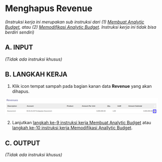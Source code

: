 # Menghapus Revenue

*(Instruksi kerja ini merupakan sub instruksi dari (1) [Membuat Analytic Budget](./membuat.md), atau (2) [Memodifikasi Analytic Budget](./memodifikasi.md). Instruksi kerja ini tidak bisa berdiri sendiri)*

## A. INPUT

*(Tidak ada instruksi khusus)*

## B. LANGKAH KERJA

1. Klik icon tempat sampah pada bagian kanan data **Revenue** yang akan dihapus.

![](../../img/analytic-budget/icon-hapus-item-detail-revenue.png)

2. Lanjutkan [langkah ke-9 instruksi kerja Membuat Analytic Budget](./membuat.md#l9) atau [langkah ke-10 instruksi kerja Memodifikasi Anallytic Budget](./memodifikasi.md#l10).

## C. OUTPUT

*(Tidak ada instruksi khusus)*
